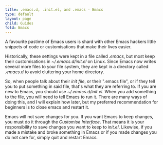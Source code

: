 ```yaml
---
title: .emacs.d, .init.el, and .emacs - Emacs
type: default
layout: page
child: Guides
fold: Emacs
---
```


A favourite pastime of Emacs users is shard with other Emacs hackers little
snippets of code or customisations that make their lives easier.

Historically, these settings were kept in a file called _.emacs_, but most keep
their customisations in _~/.emacs.d/init.el_ on Linux. Since Emacs now writes
several more files to your file system, they are kept in a directory called
_.emacs.d_ to avoid cluttering your home directory.

So, when people talk about their _init file_, or their ".emacs file", or if they
tell you to put something in said file, that's what they are referring to. If
you are new to Emacs, you should use _~/.emacs.d/init.el_. When you add
something to the file, you will need to tell Emacs to run it. There are many
ways of doing this, and I will explain how later, but my preferred
recommendation for beginners is to close emacs and restart it.

Emacs will not save changes for you. If you want Emacs to keep changes, you must
do it through the _Customise Interface_. That means it is your responsibility to
save changes you want to keep to _init.el_. Likewise, if you made a mistake and
broke something in Emacs or if you made changes you do not care for, simply quit
and restart Emacs.
